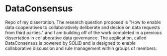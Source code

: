 # DataConsensus
 
Repo of my dissertation. The research question proposed is "How to enable data cooperatives to collaboratively deliberate and decide on data requests from third parties." and I am building off of the work completed in a previous dissertation in collaborative
data governance. The application, called DataConsensus is powered by SOLID and is designed to enable collaborative discussion and rule management within groups of members.

